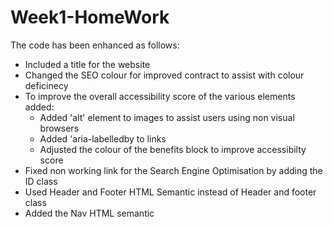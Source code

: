 # Week1-HomeWork

The code has been enhanced as follows:

* Included a title for the website <title>Horiseon</title>
* Changed the SEO colour for improved contract to assist with colour deficinecy 
* To improve the overall accessibility score of the various elements added:
  - Added 'alt' element to images to assist users using non visual browsers
  - Added 'aria-labelledby to links 
  - Adjusted the colour of the benefits block to improve accessibilty score
* Fixed non working link for the Search Engine Optimisation by adding the ID class
* Used Header and Footer HTML Semantic instead of Header and footer class 
* Added the Nav HTML semantic 
